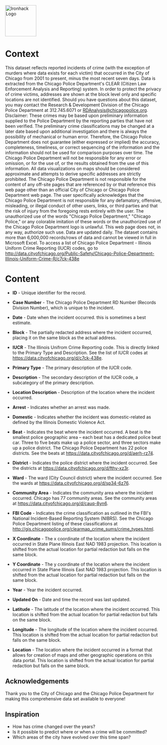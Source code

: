 <img src="https://bit.ly/2VnXWr2" alt="Ironhack Logo" width="100"/>

# Context
This dataset reflects reported incidents of crime (with the exception of murders where data exists for each victim) that occurred in the City of Chicago from 2001 to present, minus the most recent seven days. Data is extracted from the Chicago Police Department's CLEAR (Citizen Law Enforcement Analysis and Reporting) system. In order to protect the privacy of crime victims, addresses are shown at the block level only and specific locations are not identified. Should you have questions about this dataset, you may contact the Research & Development Division of the Chicago Police Department at 312.745.6071 or RDAnalysis@chicagopolice.org. Disclaimer: These crimes may be based upon preliminary information supplied to the Police Department by the reporting parties that have not been verified. The preliminary crime classifications may be changed at a later date based upon additional investigation and there is always the possibility of mechanical or human error. Therefore, the Chicago Police Department does not guarantee (either expressed or implied) the accuracy, completeness, timeliness, or correct sequencing of the information and the information should not be used for comparison purposes over time. The Chicago Police Department will not be responsible for any error or omission, or for the use of, or the results obtained from the use of this information. All data visualizations on maps should be considered approximate and attempts to derive specific addresses are strictly prohibited. The Chicago Police Department is not responsible for the content of any off-site pages that are referenced by or that reference this web page other than an official City of Chicago or Chicago Police Department web page. The user specifically acknowledges that the Chicago Police Department is not responsible for any defamatory, offensive, misleading, or illegal conduct of other users, links, or third parties and that the risk of injury from the foregoing rests entirely with the user. The unauthorized use of the words "Chicago Police Department," "Chicago Police," or any colorable imitation of these words or the unauthorized use of the Chicago Police Department logo is unlawful. This web page does not, in any way, authorize such use. Data are updated daily. The dataset contains more than 6,000,000 records/rows of data and cannot be viewed in full in Microsoft Excel. To access a list of Chicago Police Department - Illinois Uniform Crime Reporting (IUCR) codes, go to http://data.cityofchicago.org/Public-Safety/Chicago-Police-Department-Illinois-Uniform-Crime-R/c7ck-438e

# Content
- **ID** - Unique identifier for the record.

- **Case Number** - The Chicago Police Department RD Number (Records Division Number), which is unique to the incident.

- **Date** - Date when the incident occurred. this is sometimes a best estimate.

- **Block** - The partially redacted address where the incident occurred, placing it on the same block as the actual address.

- **IUCR** - The Illinois Unifrom Crime Reporting code. This is directly linked to the Primary Type and Description. See the list of IUCR codes at https://data.cityofchicago.org/d/c7ck-438e.

- **Primary Type** - The primary description of the IUCR code.

- **Description** - The secondary description of the IUCR code, a subcategory of the primary description.

- **Location Description** - Description of the location where the incident occurred.

- **Arrest** - Indicates whether an arrest was made.

- **Domestic** - Indicates whether the incident was domestic-related as defined by the Illinois Domestic Violence Act.

- **Beat** - Indicates the beat where the incident occurred. A beat is the smallest police geographic area – each beat has a dedicated police beat car. Three to five beats make up a police sector, and three sectors make up a police district. The Chicago Police Department has 22 police districts. See the beats at https://data.cityofchicago.org/d/aerh-rz74.

- **District** - Indicates the police district where the incident occurred. See the districts at https://data.cityofchicago.org/d/fthy-xz3r.

- **Ward** - The ward (City Council district) where the incident occurred. See the wards at https://data.cityofchicago.org/d/sp34-6z76.

- **Community Area** - Indicates the community area where the incident occurred. Chicago has 77 community areas. See the community areas at https://data.cityofchicago.org/d/cauq-8yn6.

- **FBI Code** - Indicates the crime classification as outlined in the FBI's National Incident-Based Reporting System (NIBRS). See the Chicago Police Department listing of these classifications at http://gis.chicagopolice.org/clearmap_crime_sums/crime_types.html.

- **X Coordinate** - The x coordinate of the location where the incident occurred in State Plane Illinois East NAD 1983 projection. This location is shifted from the actual location for partial redaction but falls on the same block.

- **Y Coordinate** - The y coordinate of the location where the incident occurred in State Plane Illinois East NAD 1983 projection. This location is shifted from the actual location for partial redaction but falls on the same block.

- **Year** - Year the incident occurred.

- **Updated On** - Date and time the record was last updated.

- **Latitude** - The latitude of the location where the incident occurred. This location is shifted from the actual location for partial redaction but falls on the same block.

- **Longitude** - The longitude of the location where the incident occurred. This location is shifted from the actual location for partial redaction but falls on the same block.

- **Location** - The location where the incident occurred in a format that allows for creation of maps and other geographic operations on this data portal. This location is shifted from the actual location for partial redaction but falls on the same block.

## Acknowledgements
Thank you to the City of Chicago and the Chicago Police Department for making this comprehensive data set available to everyone!

## Inspiration
- How has crime changed over the years?
- Is it possible to predict where or when a crime will be committed?
- Which areas of the city have evolved over this time span?